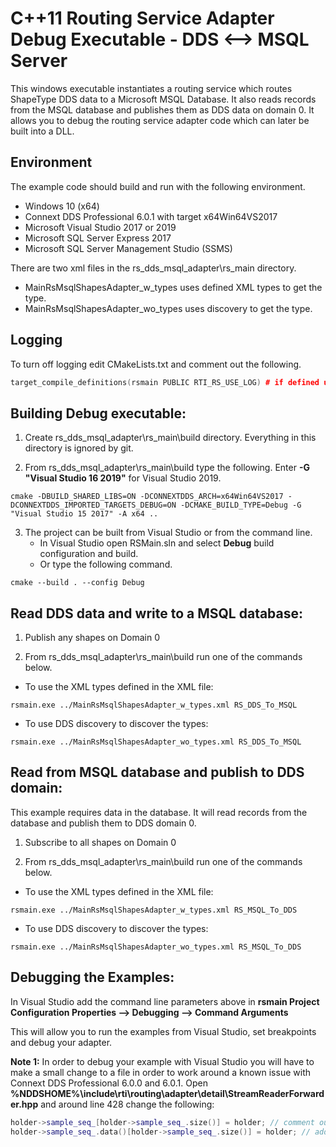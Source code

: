 # C++11 Routing Service Adapter Debug Executable - DDS <--> MSQL Server

This windows executable instantiates a routing service which routes ShapeType
DDS data to a Microsoft MSQL Database. It also reads records from the MSQL
database and publishes them as DDS data on domain 0. It allows you to debug
the routing service adapter code which can later be built into a DLL.

## Environment

The example code should build and run with the following environment.

- Windows 10 (x64)
- Connext DDS Professional 6.0.1 with target x64Win64VS2017
- Microsoft Visual Studio 2017 or 2019
- Microsoft SQL Server Express 2017
- Microsoft SQL Server Management Studio (SSMS)

There are two xml files in the rs_dds_msql_adapter\rs_main directory.
- MainRsMsqlShapesAdapter_w_types uses defined XML types to get the type.
- MainRsMsqlShapesAdapter_wo_types uses discovery to get the type.

## Logging

To turn off logging edit CMakeLists.txt and comment out the following.

```c++
target_compile_definitions(rsmain PUBLIC RTI_RS_USE_LOG) # if defined use logging
```

## Building Debug executable:

1. Create rs_dds_msql_adapter\rs_main\build directory. Everything in this
    directory is ignored by git.

2. From rs_dds_msql_adapter\rs_main\build type the following.
    Enter **-G "Visual Studio 16 2019"** for Visual Studio 2019.

`cmake -DBUILD_SHARED_LIBS=ON -DCONNEXTDDS_ARCH=x64Win64VS2017 -DCONNEXTDDS_IMPORTED_TARGETS_DEBUG=ON -DCMAKE_BUILD_TYPE=Debug -G "Visual Studio 15 2017" -A x64 ..`

3. The project can be built from Visual Studio or from the command line.
    - In Visual Studio open RSMain.sln and select **Debug** build
        configuration and build.
    - Or type the following command.

`cmake --build . --config Debug`

## Read DDS data and write to a MSQL database:

1. Publish any shapes on Domain 0

2. From rs_dds_msql_adapter\rs_main\build run one of the commands below.

* To use the XML types defined in the XML file:

`rsmain.exe ../MainRsMsqlShapesAdapter_w_types.xml RS_DDS_To_MSQL`

* To use DDS discovery to discover the types:

`rsmain.exe ../MainRsMsqlShapesAdapter_wo_types.xml RS_DDS_To_MSQL`

## Read from MSQL database and publish to DDS domain:

This example requires data in the database. It will read records from the
database and publish them to DDS domain 0.

1. Subscribe to all shapes on Domain 0

2. From rs_dds_msql_adapter\rs_main\build run one of the commands below.

* To use the XML types defined in the XML file:

`rsmain.exe ../MainRsMsqlShapesAdapter_w_types.xml RS_MSQL_To_DDS`

* To use DDS discovery to discover the types:

`rsmain.exe ../MainRsMsqlShapesAdapter_wo_types.xml RS_MSQL_To_DDS`

## Debugging the Examples:

In Visual Studio add the command line parameters above in
**rsmain Project Configuration Properties --> Debugging --> Command Arguments**

This will allow you to run the examples from Visual Studio, set breakpoints
and debug your adapter.

**Note 1:** In order to debug your example with Visual Studio you will have to
make a small change to a file in order to work around a known issue with 
Connext DDS Professional 6.0.0 and 6.0.1. 
Open **%NDDSHOME%\include\rti\routing\adapter\detail\StreamReaderForwarder.hpp**
and around line 428 change the following:

```c++
holder->sample_seq_[holder->sample_seq_.size()] = holder; // comment out
holder->sample_seq_.data()[holder->sample_seq_.size()] = holder; // add this
```